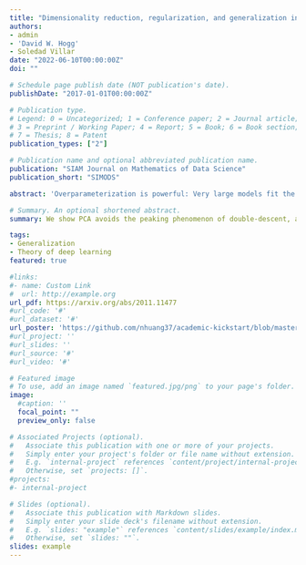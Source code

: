 ```yaml
---
title: "Dimensionality reduction, regularization, and generalization in overparameterized regressions"
authors: 
- admin
- 'David W. Hogg'
- Soledad Villar
date: "2022-06-10T00:00:00Z"
doi: ""

# Schedule page publish date (NOT publication's date).
publishDate: "2017-01-01T00:00:00Z"

# Publication type.
# Legend: 0 = Uncategorized; 1 = Conference paper; 2 = Journal article;
# 3 = Preprint / Working Paper; 4 = Report; 5 = Book; 6 = Book section;
# 7 = Thesis; 8 = Patent
publication_types: ["2"]

# Publication name and optional abbreviated publication name.
publication: "SIAM Journal on Mathematics of Data Science"
publication_short: "SIMODS"

abstract: 'Overparameterization is powerful: Very large models fit the training data perfectly and yet often generalize well. The risk curve of these models typically shows a double-descent phenomenon, characterized by peaking at the interpolation threshold and decreasing risk in the overparameterized regime. The double-descent behavior raises the following research questions: Can we avoid the peaking phenomenon? Is overparameterization necessary for good generalization? In this work, we proved that the peaking disappears with dimensionality reduction by providing non-asymptotic risk bounds. We compared a wide range of projection-based regression models and found that overparameterization may not be necessary for good generalization.'

# Summary. An optional shortened abstract.
summary: We show PCA avoids the peaking phenomenon of double-descent, and overparameterization may not be necessary for good generalization.

tags:
- Generalization
- Theory of deep learning
featured: true

#links:
#- name: Custom Link
#  url: http://example.org
url_pdf: https://arxiv.org/abs/2011.11477
#url_code: '#'
#url_dataset: '#'
url_poster: 'https://github.com/nhuang37/academic-kickstart/blob/master/static/poster_teresa_updated.pdf'
#url_project: ''
#url_slides: ''
#url_source: '#'
#url_video: '#'

# Featured image
# To use, add an image named `featured.jpg/png` to your page's folder. 
image:
  #caption: ''
  focal_point: ""
  preview_only: false

# Associated Projects (optional).
#   Associate this publication with one or more of your projects.
#   Simply enter your project's folder or file name without extension.
#   E.g. `internal-project` references `content/project/internal-project/index.md`.
#   Otherwise, set `projects: []`.
#projects:
#- internal-project

# Slides (optional).
#   Associate this publication with Markdown slides.
#   Simply enter your slide deck's filename without extension.
#   E.g. `slides: "example"` references `content/slides/example/index.md`.
#   Otherwise, set `slides: ""`.
slides: example
---
```


